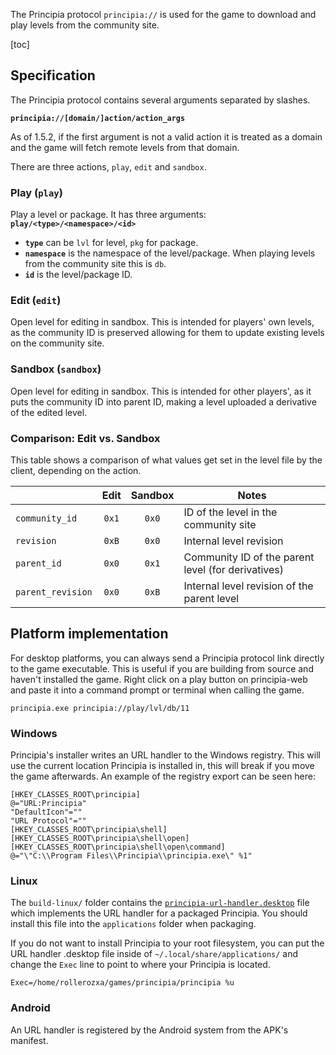 The Principia protocol `principia://` is used for the game to download and play levels from the community site.

[toc]

## Specification
The Principia protocol contains several arguments separated by slashes.

**`principia://[domain/]action/action_args`**

As of 1.5.2, if the first argument is not a valid action it is treated as a domain and the game will fetch remote levels from that domain.

There are three actions, `play`, `edit` and `sandbox`.

### Play (`play`)
Play a level or package. It has three arguments: **`play/<type>/<namespace>/<id>`**

- **`type`** can be `lvl` for level, `pkg` for package.
- **`namespace`** is the namespace of the level/package. When playing levels from the community site this is `db`.
- **`id`** is the level/package ID.

### Edit (`edit`)
Open level for editing in sandbox. This is intended for players' own levels, as the community ID is preserved allowing for them to update existing levels on the community site.

### Sandbox (`sandbox`)
Open level for editing in sandbox. This is intended for other players', as it puts the community ID into parent ID, making a level uploaded a derivative of the edited level.

### Comparison: Edit vs. Sandbox
This table shows a comparison of what values get set in the level file by the client, depending on the action.

|                   | Edit   | Sandbox   | Notes                                              |
|-------------------|:------:|:---------:|----------------------------------------------------|
| `community_id`    | `0x1`  | `0x0`     | ID of the level in the community site              |
| `revision`        | `0xB`  | `0x0`     | Internal level revision                            |
| `parent_id`       | `0x0`  | `0x1`     | Community ID of the parent level (for derivatives) |
| `parent_revision` | `0x0`  | `0xB`     | Internal level revision of the parent level        |

## Platform implementation
For desktop platforms, you can always send a Principia protocol link directly to the game executable. This is useful if you are building from source and haven't installed the game. Right click on a play button on principia-web and paste it into a command prompt or terminal when calling the game.

```
principia.exe principia://play/lvl/db/11
```

### Windows
Principia's installer writes an URL handler to the Windows registry. This will use the current location Principia is installed in, this will break if you move the game afterwards. An example of the registry export can be seen here:

```
[HKEY_CLASSES_ROOT\principia]
@="URL:Principia"
"DefaultIcon"=""
"URL Protocol"=""
[HKEY_CLASSES_ROOT\principia\shell]
[HKEY_CLASSES_ROOT\principia\shell\open]
[HKEY_CLASSES_ROOT\principia\shell\open\command]
@="\"C:\\Program Files\\Principia\\principia.exe\" %1"
```

### Linux
The `build-linux/` folder contains the [`principia-url-handler.desktop`](https://github.com/Bithack/principia/blob/master/build-linux/principia-url-handler.desktop) file which implements the URL handler for a packaged Principia. You should install this file into the `applications` folder when packaging.

If you do not want to install Principia to your root filesystem, you can put the URL handler .desktop file inside of `~/.local/share/applications/` and change the `Exec` line to point to where your Principia is located.

```
Exec=/home/rollerozxa/games/principia/principia %u
```

### Android
An URL handler is registered by the Android system from the APK's manifest.